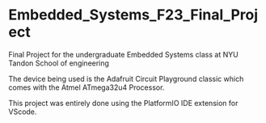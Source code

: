 # Embedded_Systems_F23_Final_Project
Final Project for the undergraduate Embedded Systems class at NYU Tandon School of engineering

The device being used is the Adafruit Circuit Playground classic which comes with the Atmel ATmega32u4 Processor.

This project was entirely done using the PlatformIO IDE extension for VScode.
